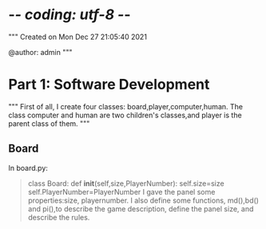 # -*- coding: utf-8 -*-
"""
Created on Mon Dec 27 21:05:40 2021

@author: admin
"""
# Part 1: Software Development
"""
First of all, I create four classes: board,player,computer,human.
The class computer and human are two children's classes,and player is the parent class of them.
"""
## Board

In board.py:
>class Board:
>   def __init__(self,size,PlayerNumber):
>        self.size=size
>        self.PlayerNumber=PlayerNumber
I gave the panel some properties:size, playernumber.
I also define some functions, md(),bd() and pi(),to describe the game description, define the panel size, and describe the rules.
